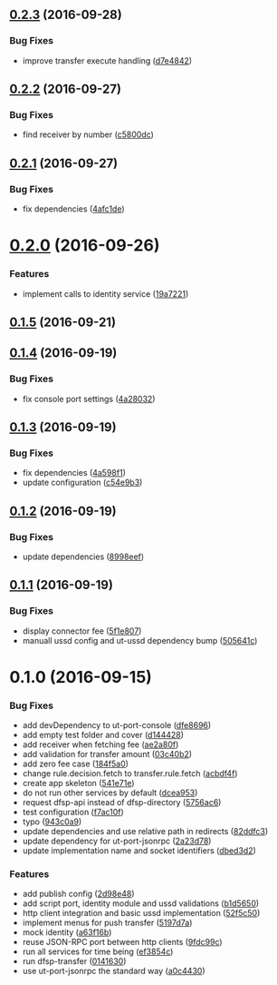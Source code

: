 <a name="0.2.3"></a>
## [0.2.3](https://github.com/softwaregroup-bg/@leveloneproject/dfsp-ussd/compare/v0.2.2...v0.2.3) (2016-09-28)


### Bug Fixes

* improve transfer execute handling ([d7e4842](https://github.com/softwaregroup-bg/@leveloneproject/dfsp-ussd/commit/d7e4842))



<a name="0.2.2"></a>
## [0.2.2](https://github.com/softwaregroup-bg/@leveloneproject/dfsp-ussd/compare/v0.2.1...v0.2.2) (2016-09-27)


### Bug Fixes

* find receiver by number ([c5800dc](https://github.com/softwaregroup-bg/@leveloneproject/dfsp-ussd/commit/c5800dc))



<a name="0.2.1"></a>
## [0.2.1](https://github.com/softwaregroup-bg/@leveloneproject/dfsp-ussd/compare/v0.2.0...v0.2.1) (2016-09-27)


### Bug Fixes

* fix dependencies ([4afc1de](https://github.com/softwaregroup-bg/@leveloneproject/dfsp-ussd/commit/4afc1de))



<a name="0.2.0"></a>
# [0.2.0](https://github.com/softwaregroup-bg/@leveloneproject/dfsp-ussd/compare/v0.1.5...v0.2.0) (2016-09-26)


### Features

* implement calls to identity service ([19a7221](https://github.com/softwaregroup-bg/@leveloneproject/dfsp-ussd/commit/19a7221))



<a name="0.1.5"></a>
## [0.1.5](https://github.com/softwaregroup-bg/@leveloneproject/dfsp-ussd/compare/v0.1.4...v0.1.5) (2016-09-21)



<a name="0.1.4"></a>
## [0.1.4](https://github.com/softwaregroup-bg/@leveloneproject/dfsp-ussd/compare/v0.1.3...v0.1.4) (2016-09-19)


### Bug Fixes

* fix console port settings ([4a28032](https://github.com/softwaregroup-bg/@leveloneproject/dfsp-ussd/commit/4a28032))



<a name="0.1.3"></a>
## [0.1.3](https://github.com/softwaregroup-bg/@leveloneproject/dfsp-ussd/compare/v0.1.2...v0.1.3) (2016-09-19)


### Bug Fixes

* fix dependencies ([4a598f1](https://github.com/softwaregroup-bg/@leveloneproject/dfsp-ussd/commit/4a598f1))
* update configuration ([c54e9b3](https://github.com/softwaregroup-bg/@leveloneproject/dfsp-ussd/commit/c54e9b3))



<a name="0.1.2"></a>
## [0.1.2](https://github.com/softwaregroup-bg/@leveloneproject/dfsp-ussd/compare/v0.1.1...v0.1.2) (2016-09-19)


### Bug Fixes

* update dependencies ([8998eef](https://github.com/softwaregroup-bg/@leveloneproject/dfsp-ussd/commit/8998eef))



<a name="0.1.1"></a>
## [0.1.1](https://github.com/softwaregroup-bg/@leveloneproject/dfsp-ussd/compare/v0.1.0...v0.1.1) (2016-09-19)


### Bug Fixes

* display connector fee ([5f1e807](https://github.com/softwaregroup-bg/@leveloneproject/dfsp-ussd/commit/5f1e807))
* manuall ussd config and ut-ussd dependency bump ([505641c](https://github.com/softwaregroup-bg/@leveloneproject/dfsp-ussd/commit/505641c))



<a name="0.1.0"></a>
# 0.1.0 (2016-09-15)


### Bug Fixes

* add devDependency to ut-port-console ([dfe8696](https://github.com/softwaregroup-bg/@leveloneproject/dfsp-ussd/commit/dfe8696))
* add empty test folder and cover ([d144428](https://github.com/softwaregroup-bg/@leveloneproject/dfsp-ussd/commit/d144428))
* add receiver when fetching fee ([ae2a80f](https://github.com/softwaregroup-bg/@leveloneproject/dfsp-ussd/commit/ae2a80f))
* add validation for transfer amount ([03c40b2](https://github.com/softwaregroup-bg/@leveloneproject/dfsp-ussd/commit/03c40b2))
* add zero fee case ([184f5a0](https://github.com/softwaregroup-bg/@leveloneproject/dfsp-ussd/commit/184f5a0))
* change rule.decision.fetch to transfer.rule.fetch ([acbdf4f](https://github.com/softwaregroup-bg/@leveloneproject/dfsp-ussd/commit/acbdf4f))
* create app skeleton ([541e71e](https://github.com/softwaregroup-bg/@leveloneproject/dfsp-ussd/commit/541e71e))
* do not run other services by default ([dcea953](https://github.com/softwaregroup-bg/@leveloneproject/dfsp-ussd/commit/dcea953))
* request dfsp-api instead of dfsp-directory ([5756ac6](https://github.com/softwaregroup-bg/@leveloneproject/dfsp-ussd/commit/5756ac6))
* test configuration ([f7ac10f](https://github.com/softwaregroup-bg/@leveloneproject/dfsp-ussd/commit/f7ac10f))
* typo ([943c0a9](https://github.com/softwaregroup-bg/@leveloneproject/dfsp-ussd/commit/943c0a9))
* update dependencies and use relative path in redirects ([82ddfc3](https://github.com/softwaregroup-bg/@leveloneproject/dfsp-ussd/commit/82ddfc3))
* update dependency for ut-port-jsonrpc ([2a23d78](https://github.com/softwaregroup-bg/@leveloneproject/dfsp-ussd/commit/2a23d78))
* update implementation name and socket identifiers ([dbed3d2](https://github.com/softwaregroup-bg/@leveloneproject/dfsp-ussd/commit/dbed3d2))


### Features

* add publish config ([2d98e48](https://github.com/softwaregroup-bg/@leveloneproject/dfsp-ussd/commit/2d98e48))
* add script port, identity module and ussd validations ([b1d5650](https://github.com/softwaregroup-bg/@leveloneproject/dfsp-ussd/commit/b1d5650))
* http client integration and basic ussd implementation ([52f5c50](https://github.com/softwaregroup-bg/@leveloneproject/dfsp-ussd/commit/52f5c50))
* implement menus for push transfer ([5197d7a](https://github.com/softwaregroup-bg/@leveloneproject/dfsp-ussd/commit/5197d7a))
* mock identity ([a63f16b](https://github.com/softwaregroup-bg/@leveloneproject/dfsp-ussd/commit/a63f16b))
* reuse JSON-RPC port between http clients ([9fdc99c](https://github.com/softwaregroup-bg/@leveloneproject/dfsp-ussd/commit/9fdc99c))
* run all services for time being ([ef3854c](https://github.com/softwaregroup-bg/@leveloneproject/dfsp-ussd/commit/ef3854c))
* run dfsp-transfer ([0141630](https://github.com/softwaregroup-bg/@leveloneproject/dfsp-ussd/commit/0141630))
* use ut-port-jsonrpc the standard way ([a0c4430](https://github.com/softwaregroup-bg/@leveloneproject/dfsp-ussd/commit/a0c4430))



